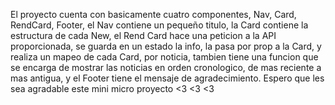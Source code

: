El proyecto cuenta con basicamente cuatro componentes,
Nav, Card, RendCard, Footer, el Nav contiene un pequeño titulo, la Card contiene la estructura de cada New, el Rend Card hace una peticion a la API proporcionada, se guarda en un estado la info, la pasa por prop a la Card, y realiza un mapeo de cada Card, por noticia, tambien tiene una funcion que se encarga de mostrar las noticias en orden cronologico, de mas reciente a mas antigua, y el Footer tiene el mensaje de agradecimiento.
Espero que les sea agradable este mini micro proyecto 
                        <3 <3 <3
